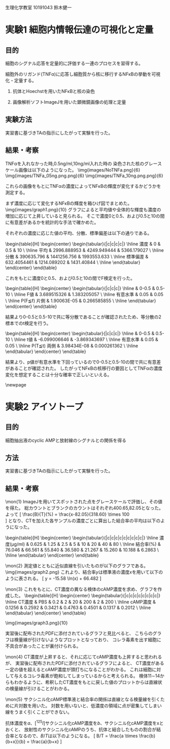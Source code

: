 生理化学教室
10191043 鈴木健一

# 実験1 細胞内情報伝達の可視化と定量

## 目的
細胞のシグナル応答を定量的に評価する一連のプロセスを習得する。

細胞外のリガンド(TNFα)に応答し細胞質から核に移行するNFκBの挙動を可視化・定量する。

1. 抗体とHoechstを用いたNFκBと核の染色

2. 画像解析ソフトImageJを用いた顕微鏡画像の処理と定量

## 実験方法
実習書に基づきTAの指示にしたがって実験を行った。

## 結果・考察
TNFαを入れなかった時,0.5ng/ml,10ng/ml入れた時の
染色された核のグレースケール画像は以下のようになった。
\img{images/NoTNFa.png}{6}
\img{images/TNFa_05ng.png.png}{6}
\img{images/TNFa_10ng.png.png}{6}

これらの画像をもとにTNFαの濃度によってNFκBの輝度が変化するかどうかを測定する。

まず濃度に応じて変化するNFκBの輝度を箱ひげ図でまとめた。
\img{images/graph1.png}{10}
グラフによると平均値や全体的な輝度も濃度の増加に応じて上昇していると見られる。
そこで濃度0と0.5、および0.5と10の間に有意差があるかを統計的な手法で確かめた。

それぞれの濃度に応じた値の平均、分散、標準偏差は以下の通りである。

\begin{table}[H]
\begin{center}
\begin{tabular}{|c|c|c|c|}
\hline
濃度   & 0           & 0.5         & 10          \\ \hline
平均   & 2996.888953 & 4249.949444 & 5366.179027 \\ \hline
分散   & 390635.796  & 1441256.756 & 1993553.633 \\ \hline
標準偏差 & 632.4054461 & 1214.089202 & 1431.40844  \\ \hline
\end{tabular}
\end{center}
\end{table}

これをもとに濃度0と0.5、および0.5と10の間でF検定を行った。

\begin{table}[H]
\begin{center}
\begin{tabular}{|c|c|c|}
\hline
& 0-0.5                & 0.5-10               \\ \hline
F値                   & 3.689515326 & 1.383205057 \\ \hline
有意水準                 & 0.05        & 0.05        \\ \hline
P(F$\leqq$f) 片側 & 1.90063E-05 & 0.266585855 \\ \hline
\end{tabular}
\end{center}
\end{table}

結果より0-0.5と0.5-10で共に等分散であることが確認されたため、等分散の2標本でのt検定を行う。

\begin{table}[H]
\begin(center)
\begin{tabular}{|c|c|c|}
\hline
& 0-0.5                & 0.5-10               \\ \hline
t値                   & -6.099006646 & -3.869343697 \\ \hline
有意水準                 & 0.05        & 0.05        \\ \hline
P(T$\leqq$t) 両側 & 3.98434E-08  & 0.000261362  \\ \hline
\end{tabular}
\end{center}
\end{table}

結果より、p値が有意水準を下回っているので0-0.5と0.5-10の間で共に有意差があることが確認された。
したがってNFκBの核移行の要因としてTNFαの濃度変化を想定することは十分な確率で正しいといえる。


\newpage
# 実験2 アイソトープ

## 目的
細胞抽出液のcyclic AMPと放射線のシグナルとの関係を得る

## 方法
実習書に基づきTAの指示にしたがって実験を行った。

## 結果・考察
\mon{1}
ImageJを用いてスポットされた点をグレースケールで評価し、その値を得た。
総カウントとブランクのカウントはそれぞれ400.65,82.05となった。
よって
\[
\frac{B}{T}(\%) = \frac{x-82.05}{318.60} \times 100  
\]
となり、CTを加えた各サンプルの濃度ごとに算出した結合率の平均は以下のようになった。

\begin{table}[H]
\begin{center}
\begin{tabular}{|c|c|c|c|c|c|c|c|c|}
\hline
濃度(μg/ml) & 0.625       & 1.25        & 2.5         & 5           & 10          & 20          & 40          & 80          \\ \hline
結合率(\%) & 76.046 & 66.561 & 55.840 & 36.580 & 21.267 & 15.260 & 10.188 & 6.2863 \\ \hline
\end{tabular}
\end{center}
\end{table}

\mon{2}
測定値とともに近似直線を引いたものが以下のグラフである。
\img{images/graph2.png}
これより、結合率$y$は標準液の濃度$x$を用いて以下のように表される。
\[
y = -15.58 \ln(x) + 66.482
\]

\mon{3}
これをもとに、CT濃度の異なる検体のcAMP濃度を求め、グラフを作成した。
\begin{table}[H]
\begin{center}
\begin{tabular}{|c|c|c|c|c|c|c|c|}
\hline
CT濃度 & PBS         & 0.2         & 2           & 20          & 200         & 2           & 200         \\ \hline
cAMP濃度 & 0.1256 & 0.2592 & 0.3421 & 0.4763 & 0.4501 & 0.1317 & 0.2012 \\ \hline
\end{tabular}
\end{center}
\end{table}

\img{images/graph3.png}{10}

実習後に配布されたPDFに添付されているグラフと見比べると、
こちらのグラフは検量線が引けないようなプロットとなっており、
コレラ毒素を出す細胞に不具合があったことが裏付けられる。

\mon{4}
CT濃度が上昇すると、それに応じてcAMP濃度も上昇すると思われるが、
実習後に配布されたPDFに添付されているグラフによると、
CT濃度がある一定の値を超えるとcAMP濃度が頭打ちになることがわかる。
これは細胞に対して与えるコレラ毒素が飽和してしまっているからと考えられる。
検体11$\sim$14からもわかるように、希釈したCT濃度をもとに戻した値のプロットからは直線状の検量線が引けることがわかる。

\mon{5}
サクシニル化cAMP標準液と結合率の関係は直線となる検量線を引くために片対数を用いた。
対数を用いないと、低濃度の領域に点が密集してしまい線をうまく引くことができない。

抗体濃度を$a$、[$^{125}I$]サクシニル化cAMP濃度を$b$、サクシニル化cAMP濃度をxとおくと、
放射性のサクシニル化cAMPのうち、抗体と結合したものの割合が結合率となるので、$B/T$は以下のようになる。
\[
B/T = \frac{a \times \frac{b}{b+x}}{b} = \frac{a}{b+x}
\]
